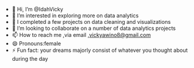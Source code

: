- 👋 Hi, I’m @IdahVicky
- 👀 I’m interested in exploring more on data analytics
- 🌱 I completed a few projects on data cleaning and visualizations
- 💞️ I’m looking to collaborate on a number of data analytics projects
- 📫 How to reach me ,via email ,vickyawino8@gmail.com
- 😄 Pronouns:female
- ⚡ Fun fact: your dreams majorly consist of whatever you thought about during the day

<!---
IdahVicky/IdahVicky is a ✨ special ✨ repository because its `README.md` (this file) appears on your GitHub profile.
You can click the Preview link to take a look at your changes.
--->
